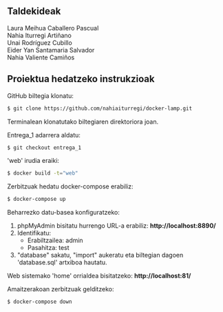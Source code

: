## Taldekideak
Laura Meihua Caballero Pascual  
Nahia Iturregi Artiñano  
Unai Rodríguez Cubillo  
Eider Yan Santamaria Salvador  
Nahia Valiente Camiños

## Proiektua hedatzeko instrukzioak
GitHub biltegia klonatu:
```bash
$ git clone https://github.com/nahiaiturregi/docker-lamp.git
```

Terminalean klonatutako biltegiaren direktoriora joan.

Entrega_1 adarrera aldatu:
```bash
$ git checkout entrega_1
```

'web' irudia eraiki:
```bash
$ docker build -t="web"
```

Zerbitzuak hedatu docker-compose erabiliz:
```bash
$ docker-compose up
```

Beharrezko datu-basea konfiguratzeko:
  1. phpMyAdmin bisitatu hurrengo URL-a erabiliz: **http://localhost:8890/**
  2. Identifikatu:
     - Erabiltzailea: admin
     - Pasahitza: test
  3. "database" sakatu, "import" aukeratu eta biltegian dagoen 'database.sql' artxiboa hautatu.

Web sistemako 'home' orrialdea bisitatzeko: **http://localhost:81/**

Amaitzerakoan zerbitzuak gelditzeko:
```bash
$ docker-compose down
```
